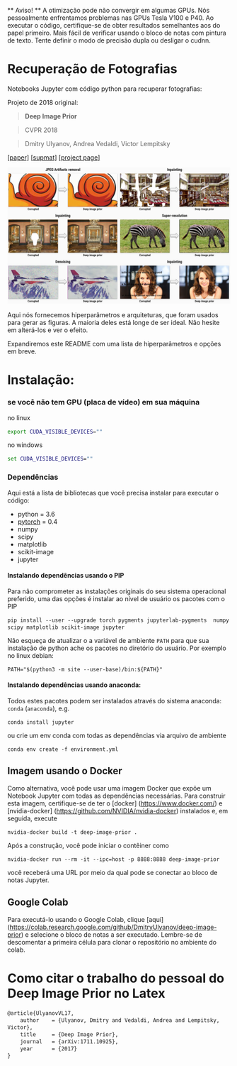 ** Aviso! ** A otimização pode não convergir em algumas GPUs. Nós pessoalmente enfrentamos problemas nas GPUs Tesla V100 e P40. Ao executar o código, certifique-se de obter resultados semelhantes aos do papel primeiro. Mais fácil de verificar usando o bloco de notas com pintura de texto. Tente definir o modo de precisão dupla ou desligar o cudnn.

# Recuperação de Fotografias

Notebooks Jupyter com código python para recuperar fotografias:

Projeto de 2018 original:
> **Deep Image Prior**

> CVPR 2018

> Dmitry Ulyanov, Andrea Vedaldi, Victor Lempitsky


[[paper]](https://sites.skoltech.ru/app/data/uploads/sites/25/2018/04/deep_image_prior.pdf) [[supmat]](https://box.skoltech.ru/index.php/s/ib52BOoV58ztuPM) [[project page]](https://dmitryulyanov.github.io/deep_image_prior)

![](data/teaser_compiled.jpg)

Aqui nós fornecemos hiperparâmetros e arquiteturas, que foram usados para gerar as figuras. A maioria deles está longe de ser ideal. Não hesite em alterá-los e ver o efeito.

Expandiremos este README com uma lista de hiperparâmetros e opções em breve.

# Instalação:

### se você não tem GPU (placa de vídeo) em sua máquina

no linux
```bash
export CUDA_VISIBLE_DEVICES=""
```
no windows
```cmd
set CUDA_VISIBLE_DEVICES=""
```

### Dependências

Aqui está a lista de bibliotecas que você precisa instalar para executar o código:
- python = 3.6
- [pytorch](http://pytorch.org/) = 0.4
- numpy
- scipy
- matplotlib
- scikit-image
- jupyter

#### Instalando dependências usando o PIP

Para não comprometer as instalações originais do seu sistema operacional preferido, uma das opções é instalar ao nível de usuário os pacotes com o PIP
```
pip install --user --upgrade torch pygments jupyterlab-pygments  numpy scipy matplotlib scikit-image jupyter
```
Não esqueça de atualizar o a variável de ambiente `PATH` para que sua instalação de python ache os pacotes no diretório do usuário.
Por exemplo no linux debian:
```
PATH="$(python3 -m site --user-base)/bin:${PATH}"
```


#### Instalando dependências usando anaconda:

Todos estes pacotes podem ser instalados através do sistema anaconda: `conda` (`anaconda`), e.g.
```
conda install jupyter
```


ou crie um env conda com todas as dependências via arquivo de ambiente

```
conda env create -f environment.yml
```

## Imagem usando o Docker

Como alternativa, você pode usar uma imagem Docker que expõe um Notebook Jupyter com todas as dependências necessárias. Para construir esta imagem, certifique-se de ter o [docker] (https://www.docker.com/) e [nvidia-docker] (https://github.com/NVIDIA/nvidia-docker) instalados e, em seguida, execute

```
nvidia-docker build -t deep-image-prior .
```

Após a construção, você pode iniciar o contêiner como

```
nvidia-docker run --rm -it --ipc=host -p 8888:8888 deep-image-prior
```

você receberá uma URL por meio da qual pode se conectar ao bloco de notas Jupyter.

## Google Colab

Para executá-lo usando o Google Colab, clique [aqui] (https://colab.research.google.com/github/DmitryUlyanov/deep-image-prior) e selecione o bloco de notas a ser executado. Lembre-se de descomentar a primeira célula para clonar o repositório no ambiente do colab.


# Como citar o trabalho do pessoal do **Deep Image Prior** no Latex
```
@article{UlyanovVL17,
    author    = {Ulyanov, Dmitry and Vedaldi, Andrea and Lempitsky, Victor},
    title     = {Deep Image Prior},
    journal   = {arXiv:1711.10925},
    year      = {2017}
}
```
